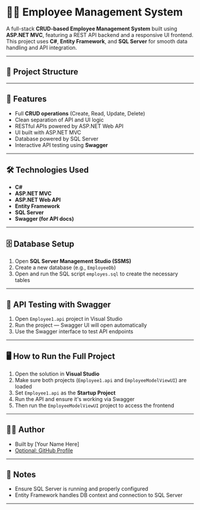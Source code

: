 ﻿# 🧑‍💼 Employee Management System

A full-stack **CRUD-based Employee Management System** built using **ASP.NET MVC**, featuring a REST API backend and a responsive UI frontend. This project uses **C#**, **Entity Framework**, and **SQL Server** for smooth data handling and API integration.

---

## 📂 Project Structure


---

## 🚀 Features

- Full **CRUD operations** (Create, Read, Update, Delete)
- Clean separation of API and UI logic
- RESTful APIs powered by ASP.NET Web API
- UI built with ASP.NET MVC
- Database powered by SQL Server
- Interactive API testing using **Swagger**

---

## 🛠 Technologies Used

- **C#**
- **ASP.NET MVC**
- **ASP.NET Web API**
- **Entity Framework**
- **SQL Server**
- **Swagger (for API docs)**

---

## 🗄 Database Setup

1. Open **SQL Server Management Studio (SSMS)**
2. Create a new database (e.g., `EmployeeDb`)
3. Open and run the SQL script `employes.sql` to create the necessary tables

---

## 🧪 API Testing with Swagger

1. Open `Employee1.api` project in Visual Studio
2. Run the project — Swagger UI will open automatically
3. Use the Swagger interface to test API endpoints

---

## 🖥 How to Run the Full Project

1. Open the solution in **Visual Studio**
2. Make sure both projects (`Employee1.api` and `EmployeeModelViewUI`) are loaded
3. Set `Employee1.api` as the **Startup Project**
4. Run the API and ensure it's working via Swagger
5. Then run the `EmployeeModelViewUI` project to access the frontend

---

## 👨‍💻 Author

- Built by [Your Name Here]
- [Optional: GitHub Profile](https://github.com/sunilmr06)

---

## 📌 Notes

- Ensure SQL Server is running and properly configured
- Entity Framework handles DB context and connection to SQL Server

---

